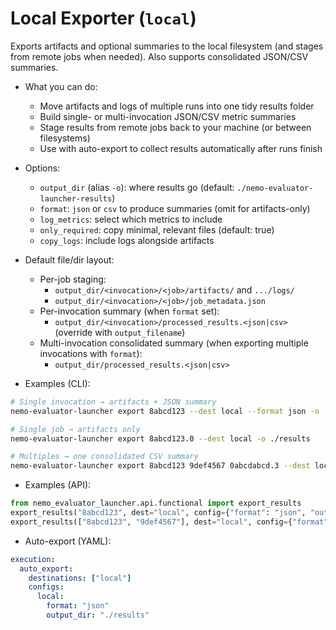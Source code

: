 # Local Exporter (`local`)

Exports artifacts and optional summaries to the local filesystem (and stages from remote jobs when needed). Also supports consolidated JSON/CSV summaries.

- What you can do:
  - Move artifacts and logs of multiple runs into one tidy results folder
  - Build single- or multi-invocation JSON/CSV metric summaries
  - Stage results from remote jobs back to your machine (or between filesystems)
  - Use with auto-export to collect results automatically after runs finish

- Options:
  - `output_dir` (alias `-o`): where results go (default: `./nemo-evaluator-launcher-results`)
  - `format`: `json` or `csv` to produce summaries (omit for artifacts-only)
  - `log_metrics`: select which metrics to include
  - `only_required`: copy minimal, relevant files (default: true)
  - `copy_logs`: include logs alongside artifacts

- Default file/dir layout:
  - Per-job staging:
    - `output_dir/<invocation>/<job>/artifacts/` and `.../logs/`
    - `output_dir/<invocation>/<job>/job_metadata.json`
  - Per-invocation summary (when `format` set):
    - `output_dir/<invocation>/processed_results.<json|csv>` (override with `output_filename`)
  - Multi-invocation consolidated summary (when exporting multiple invocations with `format`):
    - `output_dir/processed_results.<json|csv>`

- Examples (CLI):
```bash
# Single invocation → artifacts + JSON summary
nemo-evaluator-launcher export 8abcd123 --dest local --format json -o ./results

# Single job → artifacts only
nemo-evaluator-launcher export 8abcd123.0 --dest local -o ./results

# Multiples → one consolidated CSV summary
nemo-evaluator-launcher export 8abcd123 9def4567 0abcdabcd.3 --dest local --format csv -o ./results
```

- Examples (API):
```python
from nemo_evaluator_launcher.api.functional import export_results
export_results("8abcd123", dest="local", config={"format": "json", "output_dir": "./results"})
export_results(["8abcd123", "9def4567"], dest="local", config={"format": "csv", "output_dir": "./results"})
```

- Auto-export (YAML):
```yaml
execution:
  auto_export:
    destinations: ["local"]
    configs:
      local:
        format: "json"
        output_dir: "./results"
```